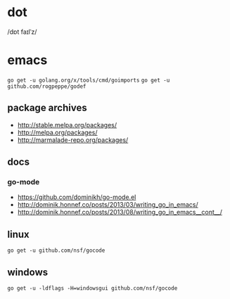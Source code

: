 # dot
/dɒt faɪlˈz/


# emacs

`go get -u golang.org/x/tools/cmd/goimports`
`go get -u github.com/rogpeppe/godef`


## package archives

- http://stable.melpa.org/packages/
- http://melpa.org/packages/
- http://marmalade-repo.org/packages/


## docs

### go-mode

- https://github.com/dominikh/go-mode.el
- http://dominik.honnef.co/posts/2013/03/writing_go_in_emacs/
- http://dominik.honnef.co/posts/2013/08/writing_go_in_emacs__cont__/


## linux

`go get -u github.com/nsf/gocode`


## windows

`go get -u -ldflags -H=windowsgui github.com/nsf/gocode`
